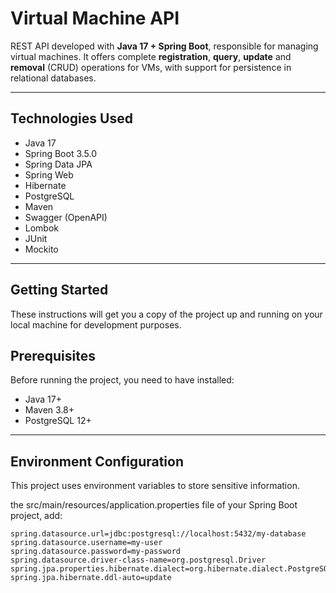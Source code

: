 # Virtual Machine API

REST API developed with **Java 17 + Spring Boot**, responsible for managing virtual machines. It offers complete **registration**, **query**, **update** and **removal** (CRUD) operations for VMs, with support for persistence in relational databases.

---

## Technologies Used

- Java 17
- Spring Boot 3.5.0
- Spring Data JPA
- Spring Web
- Hibernate
- PostgreSQL
- Maven
- Swagger (OpenAPI)
- Lombok
- JUnit
- Mockito

---

## Getting Started

These instructions will get you a copy of the project up and running on your local machine for development purposes.

## Prerequisites

Before running the project, you need to have installed:

- Java 17+
- Maven 3.8+
- PostgreSQL 12+

---

## Environment Configuration

This project uses environment variables to store sensitive information.

the src/main/resources/application.properties file of your Spring Boot project, add:

```
spring.datasource.url=jdbc:postgresql://localhost:5432/my-database
spring.datasource.username=my-user
spring.datasource.password=my-password
spring.datasource.driver-class-name=org.postgresql.Driver
spring.jpa.properties.hibernate.dialect=org.hibernate.dialect.PostgreSQLDialect
spring.jpa.hibernate.ddl-auto=update
```


